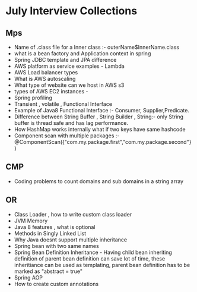 # July Interview Collections

## Mps
- Name of .class file for a Inner class :- outerName$InnerName.class
- what is a bean factory and Application context  in spring
- Spring JDBC template and JPA difference
- AWS platform as service examples - Lambda
- AWS Load balancer types
- What is AWS autoscaling
- What type of website can we host in AWS s3
- types of AWS EC2 instances - 
- Spring profiling
- Transient , volatile , Functional Interface 
- Example of Java8 Functional Interface :- Consumer, Supplier,Predicate.
- Difference between String Buffer , String Builder , String:- only String buffer is thread safe and has lag performance.
- How HashMap works internally what if two keys have same hashcode
- Component scan with multiple packages :- @ComponentScan({"com.my.package.first","com.my.package.second"})

## CMP
- Coding problems to count domains and sub domains in a string array

## OR
- Class Loader , how to write custom class loader
- JVM Memory
- Java 8 features , what is optional
- Methods in Singly Linked List
- Why Java doesnt support multiple inheritance
- Spring bean with two same names
- Spring Bean Definition Inheritance - Having child bean inheriting definition of parent bean definition can save lot of time, these inheritiance can be used as     templating, parent bean definition has to be marked as "abstract = true" 
- Spring AOP
- How to create custom annotations



